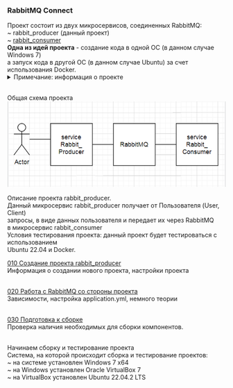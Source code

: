 <h3>RabbitMQ Connect</h3>
Проект состоит из двух микросервисов, соединенных RabbitMQ:<br>
~ rabbit_producer (данный проект) <br>
~ <a href="https://github.com/yarmail/rabbit_consumer">rabbit_consumer</a> <br>
<b>Одна из идей проекта</b> - создание кода в одной ОС (в данном случае Windows 7)<br>
а запуск кода в другой OC (в данном случае Ubuntu) за счет использования Docker.<br>
 
<details>
<summary>Примечание: информация о проекте</summary>
Большая часть информация о проекте: примечания, описания, 
объяснения, картинки, комментарии <br> 
находятся в папке <b><a href="01_info">01_info</a></b>.<br>
Общие детали обоих проектов (сборка и тестирование) будут находится в этом проекте.<br>
<b>Важно:</b> тестирование проекта будет проходить с использованием Ubuntu и Docker
</details> <br>

Общая схема проекта<br>
<img src="/01_info/schema.png" alt=""><br>

Описание проекта rabbit_producer.<br>
Данный микросервис rabbit_producer получает от Пользователя (User, Client)<br>
запросы, в виде данных пользователя и передает их через RabbitMQ <br> 
в микросервис rabbit_consumer <br>
Условия тестирования проекта: данный проект будет тестироваться с использованием <br>
Ubuntu 22.04 и Docker. <br>

<a href="/01_info/010_create_project/CREATE.md">010 Создание проекта rabbit_producer</a> <br>
Информация о создании нового проекта, настройки проекта <br><br>

<a href="/01_info/020_work_with_rabbitmq/RABBIT.md">020 Работа с RabbitMQ со стороны проекта </a> <br>
Зависимости, настройка application.yml, немного теории <br><br>

<a href="/01_info/030_preparation/PREPARATION.md">030 Подготовка к сборке </a> <br>
Проверка наличия необходимых для сборки компонентов. <br><br>

Начинаем сборку и тестирование проекта <br>
Система, на которой происходит сборка и тестирование проектов: <br>
~ на системе установлен Windows 7 x64 <br>
~ на Windows установлен Oracle VirtualBox 7 <br>
~ на VirtualBox установлен Ubuntu 22.04.2 LTS <br>

